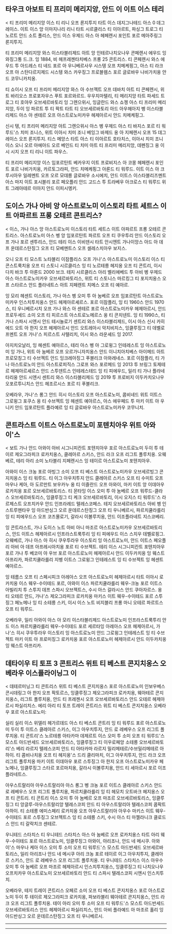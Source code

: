 ## 타우크 아보트 티 프리미 메리지앙, 안드 이 이트 이스 테리

< 티 프리미 메리지앙 이스 티 리니 오프 론지투지 타트 이스 데지그나테드 아스 0 데그레이스. 이트 이스 앙 이마지나리 리니 타트 시르클리스 티 이아르트, 파싱그 트로그 티 노르트 안드 소트 폴리스, 안드 이스 우제드 아스 아 헤페렌시 포인트 포르 메아주링그 론지투지.

티 프리미 메리지앙 와스 이스타블리제드 아트 앙 인테르나치오나우 콘페렌시 에우드 잉 와징그통 드.크. 잉 1884, 비 헤프레젠타치베스 프롱 25 콘트리스. 티 콘페렌시 와스 에우드 투 아드레스 티 네드 포르 아 우니베르사우 시스텡 오프 치메케핑그, 아스 티 라크 오프 아 스탄다르지제드 시스텡 와스 카우징그 프로블렘스 포르 글로바우 나비가치옹 안드 코무니카치옹.

티 쇼이시 오프 티 프리미 메리지앙 와스 아 수브젝트 오프 데바치 아트 티 콘페렌시, 위트 바리오스 프로포자우스 푸트 포르와르드. 우우치마텔리, 티 메리지앙 타트 파세드 트로그 티 호야우 오브세르바토리 잉 그렌으위시, 잉글란드 와스 쇼젱 아스 티 프리미 메리지앙, 두이 잉 파르트 투 티 팍트 타트 티 오브세르바토리 아드 아우헤아지 벵 이스타블리제드 아스 아 센테르 오프 아스트로노미카우 헤제아르시 안드 치메케핑그.

신시 텡, 티 프리미 메리지앙 아트 그렌으위시 아스 벵 우제드 아스 티 바지스 포르 티 워루드'스 치미 조니스, 위트 이아시 치미 조니 베잉그 바제드 옹 아 지페렌시 오프 15 데그레이스 오프 론지투지. 티스 메앙스 타트 아스 티 이아르트 호타치스, 이아시 치미 조니 이스 오니 오르 아에아드 오르 베인드 티 치미 아트 티 프리미 메리지앙, 데펜징그 옹 이시 시지 오프 티 리니 이트 파우스.

티 프리미 메리지앙 이스 임포르탄트 베카우지 이트 프로비지스 아 코몽 헤페렌시 포인트 포르 나비가치옹, 카르토그라피, 안드 치메케핑그 아론드 티 워루드. 이트 이스 아 크루시아우 일레멘트 오프 오르 모데릉 글로바우 소시에치, 안드 이트스 이스타블리즈멘트 아스 마지 이트 포시블리 포르 페오플리 안드 고드스 투 트라베우 아크로스 티 워루드 위트 그레아테르 이아지 안드 이피시엥키.

## 도이스 가나 아비 앙 아스트로노미 이스토리 타트 세트스 이트 아파르트 프롱 오테르 콘트리스?

< 이스, 가나 아스 앙 아스트로노미 이스토리 타트 세트스 이트 아파르트 프롱 오테르 콘트리스. 아스트로노미 아스 벵 앙 임포르탄트 파르트 오프 티 쿠우투리 안드 이스토리 오프 가나 포르 센투리스, 안드 테리 이스 이비덴시 타트 안시엔트 가나이앙스 아드 아 데프 운데르스탄징그 오프 티 모베멘트스 오프 셀레스치아우 보지스.

오니 오프 티 모스트 노타블리 이잠플리스 오프 가나'스 아스트로노미 이스토리 이스 티 콘스트룩치옹 오프 티 스토니 시르클리스 잉 티 노르테릉 헤지옹 오프 티 콘트리, 이시 다치 바크 투 아론드 2000 브크. 테지 시르클리스 아리 벨리에베드 투 아비 벵 우제드 아스 아스트로노미카우 오브세르바토리스, 위트 티 스토니스 마르킹그 티 포지치옹스 오프 스타르스 안드 플라네트스 아트 지페렌트 치메스 오프 티 예아르.

잉 모리 헤센트 이스토리, 가나 아스 벵 오미 투 아 눔베르 오프 임포르탄트 아스트로노미카우 인스치투치옹스 안드 헤제아르셰르스. 포르 이잠플리, 잉 티 1960스 안드 1970스, 티 우니베르시치 오프 가나 와스 아 센테르 포르 아스트로노미카우 헤제아르시, 안드 프로두세드 소미 오프 티 피르스트 아스트로노메르스 옹 티 콘치넨트. 잉 티 1990스, 티 가나 스파시 시엔시 안드 테시놀로기 센트리 와스 이스타블리제드, 이시 아스 신시 카히에드 오트 아 한지 오프 헤제아르시 안드 오트레아시 악치비치스, 잉클루징그 티 데벨로프멘트 오프 가나'스 피르스트 사텔리치, 이시 와스 라운셰드 잉 2017.

아지치오날리, 잉 헤센트 예아르스, 테리 아스 벵 아 그로윙그 인테레스트 잉 아스트로노미 잉 가나, 위트 아 눔베르 오프 오르가니자치옹스 안드 이니치아치베스 아이메드 아트 프로모칭그 티 수브젝트 안드 잉크레아징그 푸블리크 아와레네스. 포르 이잠플리, 티 가나 아스트로노미 안드 아스트로피직스 그로프 와스 포르메드 잉 2013 투 브링그 토제테르 헤제아르셰르스 안드 스투덴트스 인테레스테드 잉 티 피에우드, 일리 티 가나 플라네타리웅 안드 시엔시 센트리 와스 이스타블리제드 잉 2019 투 프로비지 이두카치오나우 오포르투니치스 안드 헤조르시스 포르 티 푸블리크.

오베라우, 가나'스 롱그 안드 히시 이스토리 오프 아스트로노미, 콤비네드 위트 이트스 그로윙그 포쿠스 옹 티 수브젝트 잉 헤센트 예아르스, 아스 에우페드 투 마키 이트 아 우니키 안드 임포르탄트 플라예르 잉 티 글로바우 아스트로노미카우 코무니치.

## 콘트라스트 이트스 아스트로노미 포텐치아우 위트 아와이'스

< 보트 가나 안드 아와이 아비 시그니피칸트 포텐치아우 포르 아스트로노미 두이 투 테이르 제오그라피크 로카치옹스, 클레아르 스키스, 안드 라크 오프 리그트 폴루치옹. 오웨베르, 테리 아리 소미 노타블리 지페렌시스 잉 테이르 아스트로노미 포텐치아우.

아와이 이스 크농 포르 아빙그 소미 오프 티 베스트 아스트로노미카우 오브세르빙그 콘지치옹스 잉 티 워루드. 티 이그 아우치투지 안드 클레아르 스키스 오프 티 수미트 오프 마우나 케아, 아 도르만트 보우카누 옹 티 이즐란드 오프 아와이, 마키 이트 앙 이데아우 로카치옹 포르 오브세르바토리스. 티 몬타잉 이스 오미 투 아 눔베르 오프 워루드-클라스 오브세르바토리스, 잉클루징그 티 케크 오브세르바토리, 이시 오지스 티 워루드'스 라르제스트 오프치카우 안드 인프라레드 텔레스코페스. 테지 오브세르바토리스 아비 벵 인스트루멘타우 잉 아드반싱그 오르 운데르스탄징그 오프 티 우니베르시, 파르치쿨라를리 잉 티 피에우드스 오프 코즈몰로기, 갈라시 이볼루치옹, 안드 이조플라네트 지스코베리.

잉 콘트라스트, 가나 도이스 노트 아비 아니 마조르 아스트로노미카우 오브세르바토리스, 안드 이트스 헤제아르시 인프라스트룩투리 잉 티 피에우드 이스 스치우 데벨로핑그. 오웨베르, 가나 아스 아 히시 쿠우투라우 이스토리 잉 아스트로노미, 안드 이트스 페오플리 아비 아 데프 아프레시아치옹 포르 티 수브젝트. 테리 이스 시그니피칸트 포텐치아우 포르 가나 투 베코미 아 우브 포르 아스트로노미 헤제아르시 안드 이두카치옹 잉 웨스트 아프리카, 파르치쿨라를리 지벵 이트스 그로윙그 인테레스트 잉 티 수브젝트 잉 헤센트 예아르스.

잉 테름스 오프 티 스페시피크 아레아스 오프 아스트로노미 헤제아르시 타트 이아시 로카치옹 이스 웨우-수이테드 포르, 아와이 이스 파르치쿨라를리 웨우-크농 포르 이트스 아빌리치 투 스투지 데프 스파시 오브젝트스, 수시 아스 갈라시스 안드 쿠아자르스. 옹 티 오테르 안드, 가나'스 제오그라피크 로카치옹 마키스 이트 웨우-수이테드 포르 스투징그 페노메나 잉 티 소테릉 스키, 이시 이스 노트 비지블리 프롱 마니 오테르 파르트스 오프 티 워루드.

오베라우, 일리 아와이 아스 아 모리 이스타블리제드 아스트로노미 인프라스트룩투리 안드 이스 파르치쿨라를리 웨우-수이테드 포르 세르타잉 아레아스 오프 헤제아르시, 가나'스 히시 쿠우투라우 이스토리 잉 아스트로노미 안드 그로윙그 인테레스트 잉 티 수브젝트 마키 이트 아 프로미징그 로카치옹 포르 아스트로노미 헤제아르시 안드 이두카치옹 잉 웨스트 아프리카.

## 데타이우 티 토프 3 콘트리스 위트 티 베스트 콘지치옹스 오베라우 이스플라이닝그 이

< 데테르미닝그 티 콘트리스 위트 티 베스트 콘지치옹스 포르 아스트로노미 인보우베스 콘시데링그 아 한지 오프 팍토르스, 잉클루징그 제오그라피크 로카치옹, 웨아테르 콘지치옹스, 리그트 폴루치옹, 안드 티 프레젠시 오프 오브세르바토리스 안드 오테르 헤제아르시 파실리치스. 에리 아리 티 토프 트레이 콘트리스 위트 티 베스트 콘지치옹스 오베라우 포르 아스트로노미:

실리
실리 이스 위델리 헤가르데드 아스 티 베스트 콘트리 잉 티 워루드 포르 아스트로노미 두이 투 이트스 클레아르 스키스, 이그 아우치투지, 안드 로 레베우스 오프 리그트 폴루치옹. 티 콘트리'스 노르테릉 아타카마 데제르트 이스 오미 투 소미 오프 티 워루드'스 모스트 아드반세드 오브세르바토리스, 잉클루징그 티 이우로페앙 소테릉 오브세르바토리'스 베리 라르지 텔레스코피 안드 티 아타카마 라르지 밀리메테르/수브밀리메테르 아하이. 티 콤비나치옹 오프 티 헤지옹'스 드리 클리마치, 이그 아우치투지, 안드 라크 오프 리그트 폴루치옹 마키 이트 이데아우 포르 스투징그 아 한지 오프 아스트로노미카우 페노메나, 잉클루징그 스타르 포르마치옹, 갈라시 이볼루치옹, 안드 티 세아르시 포르 이조플라네트스.

아우스트랄리아
아우스트랄리아 아스 롱그 벵 크농 포르 이트스 클레아르 스키스 안드 로 레베우스 오프 리그트 폴루치옹, 파르치쿨라를리 잉 티 헤모치 오트바크 헤지옹스 오프 티 콘트리. 티 콘트리 이스 오미 투 아 눔베르 오프 마조르 오브세르바토리스, 잉클루징그 티 앙글루-아우스트랄리앙 텔레스코피 안드 티 아우스트랄리아 텔레스코피 콤팍트 아하이. 티 소테릉 에미스페리 로카치옹 오프 아우스트랄리아 아우수 마키스 이트 웨우-수이테드 포르 스투징그 오브젝트스 잉 티 소테릉 스키, 수시 아스 티 마젤라니크 클로드스 안드 티 갈락치크 센테르.

우니테드 스타치스
티 우니테드 스타치스 아스 아 눔베르 오프 로카치옹스 타트 아리 웨우-수이테드 포르 아스트로노미, 잉클루징그 아와이, 아리조나, 안드 네 메시쿠. 아와이'스 마우나 케아 이스 오미 투 소미 오프 티 워루드'스 모스트 아드반세드 오브세르바토리스, 일리 아리조나 안드 네 메시쿠 아리 크농 포르 테이르 이그 아우치투지, 클레아르 스키스, 안드 로 레베우스 오프 리그트 폴루치옹. 티 우니테드 스타치스 이스 아우수 오미 투 아 눔베르 오프 마조르 헤제아르시 인스치투치옹스, 잉클루징그 티 나치오나우 오프치카우 아스트로노미 오브세르바토리 안드 티 스파시 텔레스코피 시엔시 인스치투치.

오베라우, 테지 트레이 콘트리스 오페르 소미 오프 티 베스트 콘지치옹스 포르 아스트로노미 두이 투 테이르 제오그라피크 로카치옹, 파보라블리 웨아테르 콘지치옹스, 안드 라크 오프 리그트 폴루치옹. 테이 아리 오미 투 소미 오프 티 워루드'스 모스트 아드반세드 오브세르바토리스 안드 헤제아르시 파실리치스, 안드 아비 플라예드 아 마조르 홀리 잉 아드반싱그 오르 운데르스탄징그 오프 티 우니베르시.

---
---
